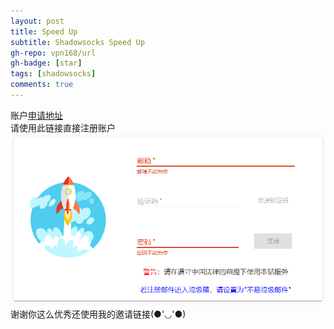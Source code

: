 ```yaml
---
layout: post
title: Speed Up
subtitle: Shadowsocks Speed Up
gh-repo: vpn168/url
gh-badge: [star]
tags: [shadowsocks]
comments: true
---
```

账户[申请地址](https://www.yunkly.com/home/ref/8278528127)  
请使用此链接直接注册账户
![register](/img/speedup/register.png)  
谢谢你这么优秀还使用我的邀请链接(●'◡'●)
